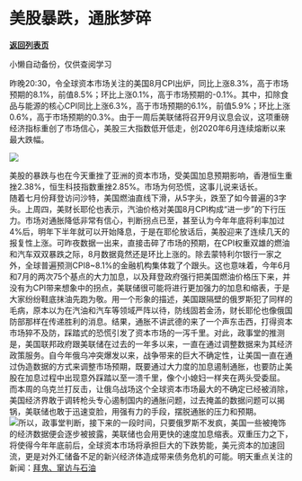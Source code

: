# 美股暴跌，通胀梦碎

[**返回列表页**](/gzh/政事堂2019)

小懒自动备份，仅供查阅学习

昨晚20:30，令全球资本市场关注的美国8月CPI出炉，同比上涨8.3%，高于市场预期的8.1%，前值8.5%；环比上涨0.1%，高于市场预期的-0.1%。其中，扣除食品与能源的核心CPI同比上涨6.3%，高于市场预期的6.1%，前值5.9%；环比上涨0.6%，高于市场预期的0.3%。由于一周后美联储将召开9月议息会议，这项重磅经济指标重创了市场信心，美股三大指数低开低走，创2020年6月连续熔断以来最大跌幅。

![](https://mmbiz.qpic.cn/mmbiz_png/YRdSz9epGViawyiabQ566Cpqc6Cpia0tbAr4Qyltn9kqSpVGzJX2p1zzPutNBYib4lXJVK7tSib7cVlxWKZwgf5puAg/640?wx_fmt=png&wxfrom;=5&wx;_lazy=1&wx;_co=1)

美股的暴跌与也在今天重挫了亚洲的资本市场，受美国加息预期影响，香港恒生重挫2.38%，恒生科技指数重挫2.85%。市场为何恐慌，这事儿说来话长。  
随着七月份拜登访问沙特，美国燃油直线下滑，从5字头，跌至了如今普遍的3字头。上周四，美财长耶伦也表示，汽油价格对美国8月CPI构成“进一步”的下行压力。市场对通胀降低非常有信心，判断拐点已至，甚至认为今年年底将利率加过4%后，明年下半年就可以开始降息，于是在耶伦放话后，美股迎来了连续几天的报复性上涨。可昨夜数据一出来，直接击碎了市场的预期，在CPI权重双雄的燃油和汽车双双暴跌之际，8月数据竟然还是环比上涨的。除去蒙特利尔银行一家之外，全球普遍预测CPI8~8.1%的金融机构集体栽了个跟头。这也意味着，今年6月和7月的两次75个基点的大力加息，以及拜登政府强行把美国燃油价格压下来，并没有为CPI带来想象中的拐点，美联储很可能将进行更加强力的加息和缩表，于是大家纷纷鞋底抹油先跑为敬。用一个形象的描述，美国跟隔壁的俄罗斯犯了同样的毛病，原本以为在汽油和汽车等领域严阵以待，防线固若金汤，财长耶伦也像俄国防部那样在传递胜利的消息。结果，通胀不讲武德的来了一个声东击西，打得资本市场猝不及防，踩踏式的恐慌引发了资本市场的一泻千里。对此，政事堂的推测是，美国联邦政府跟美联储在过去的一年多以来，一直在通过调整数据来为其经济政策服务。自今年俄乌冲突爆发以来，战争带来的巨大不确定性，让美国一直在通过伪造数据的方式来调整市场预期，既要通过大力度的加息遏制通胀，也要防止美股在加息过程中出现意外踩踏以至一溃千里，像个小媳妇一样夹在两头受委屈。  
而本周的乌克兰打反击，让俄乌战场这个全球资本市场最大的不确定已经被消除，美国经济界敢于调转枪头专心遏制国内的通胀问题，过去掩盖的数据问题可以揭锅，美联储也敢于迅速变脸，用强有力的手段，摆脱通胀的压力和预期。  
![](https://mmbiz.qpic.cn/mmbiz_png/rxhS23yu8cOcqk5NMErsM4fZlM9T39lWLGMQlf4HNgdpMJJuictuElYgHTyT8Rlay89wbwgnrUrEian150rS9h7Q/640?wx_fmt=png)所以，政事堂判断，接下来的一段时间，只要俄罗斯不发疯，美国一些被掩饰的经济数据便会逐步被披露，美联储也会用更快的速度加息缩表。双重压力之下，将使得今年年底前后，全球资本市场将承担巨大的下跌势能，美元资本的加速回流，更是对外汇储备不足的新兴经济体造成带来债务危机的可能。明天重点关注的新闻：[拜鬼、窜访与石油](http://mp.weixin.qq.com/s?__biz=MzAwMzU1ODAwOQ==&mid=2650387742&idx=1&sn=93fad8f52c2fec594135d49abda2869c&chksm=83344a08b443c31e61a6b77320e00825570d6da3e1f34d7da662631138a7d7432e5fa0d80225&scene=21#wechat_redirect)  

